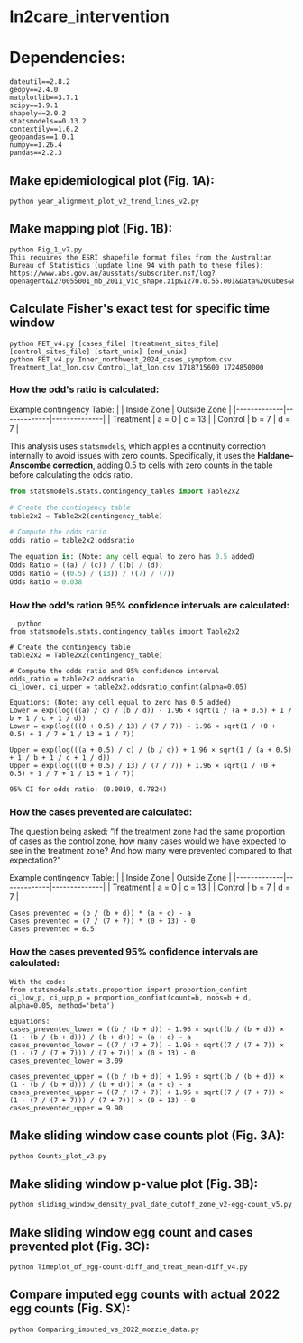 # In2care_intervention

# Dependencies:
```
dateutil==2.8.2
geopy==2.4.0
matplotlib==3.7.1
scipy==1.9.1
shapely==2.0.2
statsmodels==0.13.2
contextily==1.6.2
geopandas==1.0.1
numpy==1.26.4
pandas==2.2.3
```

## Make epidemiological plot (Fig. 1A):
```
python year_alignment_plot_v2_trend_lines_v2.py
```

## Make mapping plot (Fig. 1B):
```
python Fig_1_v7.py
This requires the ESRI shapefile format files from the Australian Bureau of Statistics (update line 94 with path to these files):
https://www.abs.gov.au/ausstats/subscriber.nsf/log?openagent&1270055001_mb_2011_vic_shape.zip&1270.0.55.001&Data%20Cubes&85F5B2ED8E3DC957CA257801000CA953&0&July%202011&23.12.2010&Latest

```

## Calculate Fisher's exact test for specific time window
```
python FET_v4.py [cases_file] [treatment_sites_file] [control_sites_file] [start_unix] [end_unix]
python FET_v4.py Inner_northwest_2024_cases_symptom.csv Treatment_lat_lon.csv Control_lat_lon.csv 1718715600 1724850000

```

### How the odd's ratio is calculated:
Example contingency Table:
|             | Inside Zone | Outside Zone |
|-------------|-------------|--------------|
| Treatment   | a = 0       | c = 13       |
| Control     | b = 7       | d = 7        |

This analysis uses `statsmodels`, which applies a continuity correction internally
to avoid issues with zero counts. Specifically, it uses the **Haldane–Anscombe correction**,
adding 0.5 to cells with zero counts in the table before calculating the odds ratio.

```python
from statsmodels.stats.contingency_tables import Table2x2

# Create the contingency table
table2x2 = Table2x2(contingency_table)

# Compute the odds ratio
odds_ratio = table2x2.oddsratio

The equation is: (Note: any cell equal to zero has 0.5 added)
Odds Ratio = ((a) / (c)) / ((b) / (d))
Odds Ratio = ((0.5) / (13)) / ((7) / (7))
Odds Ratio = 0.038
```

### How the odd's ration 95% confidence intervals are calculated:

```
  python
from statsmodels.stats.contingency_tables import Table2x2

# Create the contingency table
table2x2 = Table2x2(contingency_table)

# Compute the odds ratio and 95% confidence interval
odds_ratio = table2x2.oddsratio
ci_lower, ci_upper = table2x2.oddsratio_confint(alpha=0.05)

Equations: (Note: any cell equal to zero has 0.5 added)
Lower = exp(log(((a) / c) / (b / d)) - 1.96 × sqrt(1 / (a + 0.5) + 1 / b + 1 / c + 1 / d))
Lower = exp(log(((0 + 0.5) / 13) / (7 / 7)) - 1.96 × sqrt(1 / (0 + 0.5) + 1 / 7 + 1 / 13 + 1 / 7))

Upper = exp(log(((a + 0.5) / c) / (b / d)) + 1.96 × sqrt(1 / (a + 0.5) + 1 / b + 1 / c + 1 / d))
Upper = exp(log(((0 + 0.5) / 13) / (7 / 7)) + 1.96 × sqrt(1 / (0 + 0.5) + 1 / 7 + 1 / 13 + 1 / 7))

95% CI for odds ratio: (0.0019, 0.7824)
```

### How the cases prevented are calculated:
The question being asked:
“If the treatment zone had the same proportion of cases as the control zone, how many cases would we have expected to see in the treatment zone? And how many were prevented compared to that expectation?”

Example contingency Table:
|             | Inside Zone | Outside Zone |
|-------------|-------------|--------------|
| Treatment   | a = 0       | c = 13       |
| Control     | b = 7       | d = 7        |

```
Cases prevented = (b / (b + d)) * (a + c) - a
Cases prevented = (7 / (7 + 7)) * (0 + 13) - 0
Cases prevented = 6.5
```

### How the cases prevented 95% confidence intervals are calculated:
```
With the code:
from statsmodels.stats.proportion import proportion_confint
ci_low_p, ci_upp_p = proportion_confint(count=b, nobs=b + d, alpha=0.05, method='beta')

Equations:
cases_prevented_lower = ((b / (b + d)) - 1.96 × sqrt((b / (b + d)) × (1 - (b / (b + d))) / (b + d))) × (a + c) - a
cases_prevented_lower = ((7 / (7 + 7)) - 1.96 × sqrt((7 / (7 + 7)) × (1 - (7 / (7 + 7))) / (7 + 7))) × (0 + 13) - 0
cases_prevented_lower = 3.09

cases_prevented_upper = ((b / (b + d)) + 1.96 × sqrt((b / (b + d)) × (1 - (b / (b + d))) / (b + d))) × (a + c) - a
cases_prevented_upper = ((7 / (7 + 7)) + 1.96 × sqrt((7 / (7 + 7)) × (1 - (7 / (7 + 7))) / (7 + 7))) × (0 + 13) - 0
cases_prevented_upper = 9.90
```

## Make sliding window case counts plot (Fig. 3A):
```
python Counts_plot_v3.py
```

## Make sliding window p-value plot (Fig. 3B):
```
python sliding_window_density_pval_date_cutoff_zone_v2-egg-count_v5.py
```

## Make sliding window egg count and cases prevented plot (Fig. 3C):
```
python Timeplot_of_egg-count-diff_and_treat_mean-diff_v4.py
```

## Compare imputed egg counts with actual 2022 egg counts (Fig. SX):
```
python Comparing_imputed_vs_2022_mozzie_data.py
```





